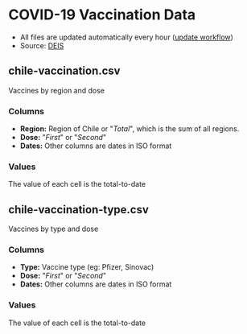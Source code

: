 
# COVID-19 Vaccination Data

- All files are updated automatically every hour ([update workflow](https://github.com/juancri/covid19-vaccination/actions?query=workflow%3Aupdate))
- Source: [DEIS](https://deis.minsal.cl/)

## chile-vaccination.csv

Vaccines by region and dose

### Columns

- **Region:** Region of Chile or "*Total*", which is the sum of all regions.
- **Dose:** "*First*" or "*Second*"
- **Dates:** Other columns are dates in ISO format

### Values

The value of each cell is the total-to-date

## chile-vaccination-type.csv

Vaccines by type and dose

### Columns

- **Type:** Vaccine type (eg: Pfizer, Sinovac)
- **Dose:** "*First*" or "*Second*"
- **Dates:** Other columns are dates in ISO format

### Values

The value of each cell is the total-to-date
